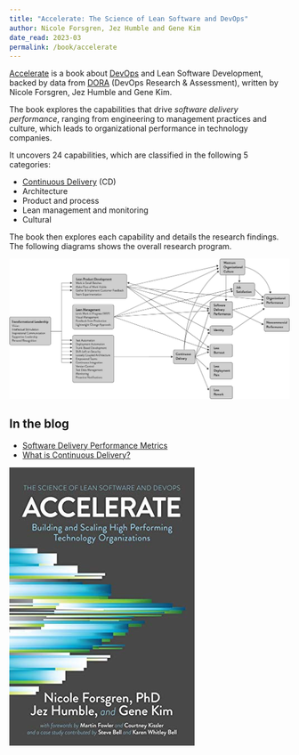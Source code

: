 ```yaml
---
title: "Accelerate: The Science of Lean Software and DevOps"
author: Nicole Forsgren, Jez Humble and Gene Kim
date_read: 2023-03
permalink: /book/accelerate
---
```


[Accelerate](https://www.goodreads.com/book/show/35747076-accelerate) is a book about [DevOps](/swe/devops) and Lean Software Development, backed by data from [DORA](https://www.devops-research.com) (DevOps Research & Assessment), written by Nicole Forsgren, Jez Humble and Gene Kim.

The book explores the capabilities that drive *software delivery performance*, ranging from engineering to management practices and culture, which leads to organizational performance in technology companies.

It uncovers 24 capabilities, which are classified in the following 5 categories:

- [Continuous Delivery](/swe/devops/cd) (CD)
- Architecture
- Product and process
- Lean management and monitoring
- Cultural

The book then explores each capability and details the research findings. The following diagrams shows the overall research program.

![Accelerate: Overall Research Program](/images/books/accelerate-overall-research-program.png)

## In the blog

- [Software Delivery Performance Metrics](/software-delivery-performance-metrics)
- [What is Continuous Delivery?](/what-is-continuous-delivery)

![Accelerate: The Science of Lean Software and DevOps](/images/book-cover/accelerate-forsgren-humble-kim.jpg)